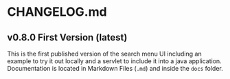 # CHANGELOG.md

## **v0.8.0** First Version (latest)
This is the first published version of the search menu UI including an example to try it out locally 
and a servlet to include it into a java application. 
Documentation is located in Markdown Files (`.md`) and inside the `docs` folder.